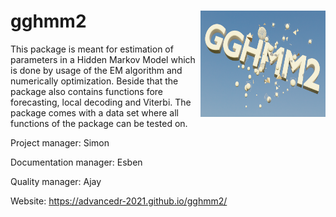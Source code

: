 
# gghmm2 <img src='logo.png' align = "right" height="170" width= "200" />

This package is meant for estimation of parameters in a Hidden Markov Model which is done by usage of the EM algorithm and numerically optimization. Beside that the package also contains functions fore forecasting, local decoding and Viterbi. The package comes with a data set where all functions of the package can be tested on.


Project manager: Simon

Documentation manager: Esben

Quality manager: Ajay

Website: https://advancedr-2021.github.io/gghmm2/
